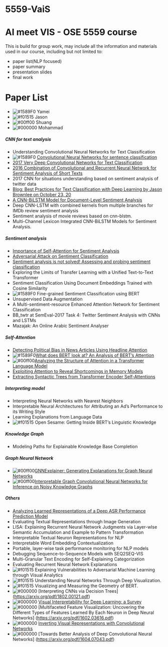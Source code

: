 # 5559-VaiS
# AI meet VIS  - OSE 5559 course 

This is build for group work, may include all the information and materials used in our course, including but not limited to:

- paper list(NLP focused)
- paper summary
- presentation slides
- final work 

# Paper List
- ![#1589F0](https://placehold.it/15/1589F0/000000?text=+) Yamei
- ![#f01515](https://placehold.it/15/f01515/000000?text=+) Jason
- ![#00ff00](https://placehold.it/15/00ff00/000000?text=+) Shuang
- ![#000000](https://placehold.it/15/000000/000000?text=+) Mohammad

##### CNN for text analysis
-  Understanding Convolutional Neural Networks for Text Classification
- ![#1589F0](https://placehold.it/15/1589F0/000000?text=+) [Convolutional Neural Networks for sentence classification](https://arxiv.org/pdf/1408.5882.pdf) 
- [2017 Very Deep Convolutional Networks for Text Classification](https://www.aclweb.org/anthology/E17-1104.pdf)
- [2016 Combination of Convolutional and Recurrent Neural Network for Sentiment Analysis of Short Texts](https://www.aclweb.org/anthology/C16-1229.pdf)
- 2017 CNN for situations understanding based on sentiment analysis of twitter data
- [Blog: Best Practices for Text Classification with Deep Learning
by Jason Brownlee on October 23, 20](https://machinelearningmastery.com/best-practices-document-classification-deep-learning/)
- [A CNN-BiLSTM Model for Document-Level Sentiment Analysis](https://www.mdpi.com/2504-4990/1/3/48/pdf)
- Deep CNN-LSTM with combined kernels from multiple branches for IMDb review
sentiment analysis
-  Sentiment analysis of movie reviews based on cnn-blstm.
- Multi-Channel Lexicon Integrated CNN-BiLSTM Models for Sentiment Analysis.


##### Sentiment analysis
- [Importance of Self-Attention for Sentiment Analysis](https://www.aclweb.org/anthology/W18-5429.pdf)
- [Adversarial Attack on Sentiment Classification](https://www.aclweb.org/anthology/W19-4824.pdf)
- [Sentiment analysis is not solved! Assessing and probing sentiment classification](https://arxiv.org/pdf/1906.05887.pdf)
- Exploring the Limits of Transfer Learning with a Unified Text-to-Text Transformer
- Sentiment Classification Using Document Embeddings Trained with Cosine Similarity
- ![#1589F0](https://placehold.it/15/1589F0/000000?text=+) Fine-grained Sentiment Classification using BERT
- Unsupervised Data Augmentation
- 	A Multi-sentiment-resource Enhanced Attention Network for Sentiment Classification
- BB_twtr at SemEval-2017 Task 4: Twitter Sentiment Analysis with CNNs and LSTMs
- Mazajak: An Online Arabic Sentiment Analyser

##### Self-Attention 
- [Detecting Political Bias in News Articles Using Headline Attention](https://www.aclweb.org/anthology/W19-4809.pdf)
- ![#1589F0](https://placehold.it/15/1589F0/000000?text=+)[What does BERT look at? An Analysis of BERT’s Attention](https://arxiv.org/pdf/1906.04341.pdf)
- ![#00ff00](https://placehold.it/15/00ff00/000000?text=+)[Analyzing the Structure of Attention in a Transformer Language Model](https://arxiv.org/pdf/1906.04284.pdf)
- [Exploiting Attention to Reveal Shortcomings in Memory Models](https://www.aclweb.org/anthology/W18-5454.pdf)
- [Extracting Syntactic Trees from Transformer Encoder Self-Attentions](https://www.aclweb.org/anthology/W18-5444.pdf)

##### Interpreting model
* Interpreting Neural Networks with Nearest Neighbors
* Interpretable Neural Architectures for Attributing an Ad’s Performance to its Writing Style
* Learning Explanations from Language Data
* ![#f01515](https://placehold.it/15/f01515/000000?text=+) Open Sesame: Getting Inside BERT’s Linguistic Knowledge

##### Knowledge Graph
- Modeling Paths for Explainable Knowledge Base Completion

##### Graph Neural Network
- ![#00ff00](https://placehold.it/15/00ff00/000000?text=+)[GNNExplainer: Generating Explanations for Graph Neural Networks](https://cs.stanford.edu/people/jure/pubs/gnnexplainer-neurips19.pdf)
- ![#00ff00](https://placehold.it/15/00ff00/000000?text=+)[Interpretable Graph Convolutional Neural Networks for Inference on Noisy Knowledge Graphs](https://arxiv.org/pdf/1812.00279.pdf)


##### Others 
 - [Analyzing Learned Representations of a Deep ASR Performance Prediction Model](https://arxiv.org/pdf/1808.08573.pdf)
 - Evaluating Textual Representations through Image Generation
 - LISA: Explaining Recurrent Neural Network Judgments via Layer-wIse Semantic Accumulation and Example to Pattern Transformation
 - Interpretable Textual Neuron Representations for NLP
 - Interpretable Word Embedding Contextualization
 - Portable, layer-wise task performance monitoring for NLP models
 - Debugging Sequence-to-Sequence Models with SEQ2SEQ-VIS
 - Multi-Granular Text Encoding for Self-Explaining Categorization
 - Evaluating Recurrent Neural Network Explanations
 - ![#f01515](https://placehold.it/15/f01515/000000?text=+) Explaining Vulnerabilities to Adversarial Machine Learning through Visual Analytics
 - ![#f01515](https://placehold.it/15/f01515/000000?text=+) Understanding Neural Networks Through Deep Visualization.
 - ![#f01515](https://placehold.it/15/f01515/000000?text=+) Visualizing and Measuring the Geometry of BERT. 
 - ![#000000](https://placehold.it/15/000000/000000?text=+) [Interpreting CNNs via Decision Trees] (https://arxiv.org/pdf/1802.00121.pdf)
 - ![#000000](https://placehold.it/15/000000/000000?text=+) [Visual Interpretability for Deep Learning: a Survey](https://arxiv.org/pdf/1802.00614.pdf)
 - ![#000000](https://placehold.it/15/000000/000000?text=+) [Multifaceted Feature Visualization: Uncovering the Different Types of Features Learned By Each Neuron in Deep Neural Networks] (https://arxiv.org/pdf/1602.03616.pdf) 
- ![#000000](https://placehold.it/15/000000/000000?text=+) [Inverting Visual Representations with Convolutional Networks](https://arxiv.org/pdf/1506.02753.pdf)
- ![#000000](https://placehold.it/15/000000/000000?text=+) [Towards Better Analysis of Deep Convolutional Neural Networks] (https://arxiv.org/pdf/1604.07043.pdf)
 
 
 


